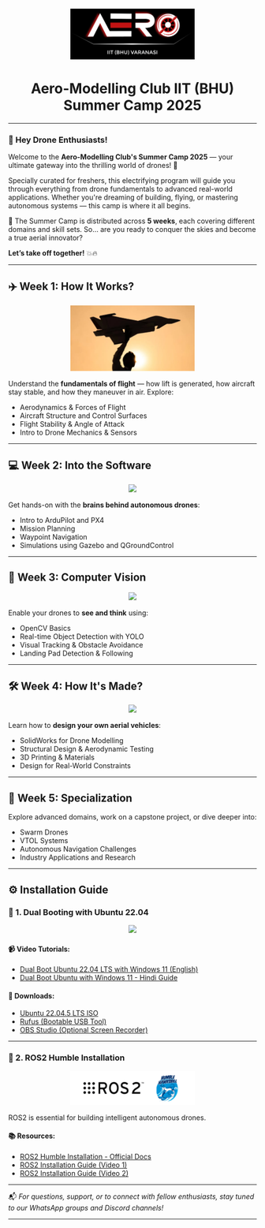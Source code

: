 <p align="center">
  <img src="/aero.png" width="50%">
</p>

<h1 align="center">Aero-Modelling Club IIT (BHU)<br>Summer Camp 2025</h1>

---

### 🚁 Hey Drone Enthusiasts!

Welcome to the **Aero-Modelling Club's Summer Camp 2025** — your ultimate gateway into the thrilling world of drones! 🌟

Specially curated for freshers, this electrifying program will guide you through everything from drone fundamentals to advanced real-world applications. Whether you're dreaming of building, flying, or mastering autonomous systems — this camp is where it all begins.

📅 The Summer Camp is distributed across **5 weeks**, each covering different domains and skill sets. So… are you ready to conquer the skies and become a true aerial innovator?

**Let’s take off together!** 💥🔥

---

## ✈️ Week 1: How It Works?

<p align="center">
  <img src="/airplane.png" width="50%">
</p>

Understand the **fundamentals of flight** — how lift is generated, how aircraft stay stable, and how they maneuver in air. Explore:

* Aerodynamics & Forces of Flight
* Aircraft Structure and Control Surfaces
* Flight Stability & Angle of Attack
* Intro to Drone Mechanics & Sensors

---

## 💻 Week 2: Into the Software

<p align="center">
  <img src="https://9meters.com/wp-content/uploads/ardupilot-logo.webp" width="40%">
</p>

Get hands-on with the **brains behind autonomous drones**:

* Intro to ArduPilot and PX4
* Mission Planning
* Waypoint Navigation
* Simulations using Gazebo and QGroundControl

---

## 🧠 Week 3: Computer Vision

<p align="center">
  <img src="https://opencv.org/wp-content/uploads/2021/02/1_HfZmZayUqnYioPC9qTfd4A.png" width="40%">
</p>

Enable your drones to **see and think** using:

* OpenCV Basics
* Real-time Object Detection with YOLO
* Visual Tracking & Obstacle Avoidance
* Landing Pad Detection & Following

---

## 🛠️ Week 4: How It's Made?

<p align="center">
  <img src="https://ijkenggacademy.in/wp-content/uploads/2023/08/SolidWorks-Banner.png" width="50%">
</p>

Learn how to **design your own aerial vehicles**:

* SolidWorks for Drone Modelling
* Structural Design & Aerodynamic Testing
* 3D Printing & Materials
* Design for Real-World Constraints

---

## 🚀 Week 5: Specialization

Explore advanced domains, work on a capstone project, or dive deeper into:

* Swarm Drones
* VTOL Systems
* Autonomous Navigation Challenges
* Industry Applications and Research

---

## ⚙️ Installation Guide

### 🔁 1. Dual Booting with Ubuntu 22.04

<p align="center">
  <img src="https://news.itsfoss.com/content/images/wordpress/2022/04/ubuntu-22-04-release.jpg" width="50%">
</p>

#### 📹 Video Tutorials:

* [Dual Boot Ubuntu 22.04 LTS with Windows 11 (English)](https://www.youtube.com/watch?v=3O9y9_dqNxE)
* [Dual Boot Ubuntu with Windows 11 - Hindi Guide](https://www.youtube.com/watch?v=HmqvTsDmyiE)

#### 🔗 Downloads:

* [Ubuntu 22.04.5 LTS ISO](https://releases.ubuntu.com/jammy/ubuntu-22.04.5-desktop-amd64.iso)
* [Rufus (Bootable USB Tool)](https://github.com/pbatard/rufus/releases/download/v4.7/rufus-4.7.exe)
* [OBS Studio (Optional Screen Recorder)](https://obsproject.com/kb/linux-installation)

---

### 🤖 2. ROS2 Humble Installation

<p align="center">
  <img src="/ros2.png" width="50%">
</p>

ROS2 is essential for building intelligent autonomous drones.

#### 📚 Resources:

* [ROS2 Humble Installation - Official Docs](https://docs.ros.org/en/humble/Installation/Ubuntu-Install-Debs.html)
* [ROS2 Installation Guide (Video 1)](https://www.youtube.com/watch?v=0aPbWsyENA8)
* [ROS2 Installation Guide (Video 2)](https://www.youtube.com/watch?v=flT3LIIR5qo)

---

📬 *For questions, support, or to connect with fellow enthusiasts, stay tuned to our WhatsApp groups and Discord channels!*

---
